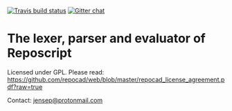 [![Travis build status](https://travis-ci.org/repocad/web.svg)](http://travis-ci.org/repocad/reposcript)
[![Gitter chat](https://badges.gitter.im/repocad/RepoCad.png)](https://gitter.im/repocad/RepoCad)

The lexer, parser and evaluator of Reposcript
===

Licensed under GPL. Please read:
https://github.com/repocad/web/blob/master/repocad_license_agreement.pdf?raw=true

Contact: jensep@protonmail.com
